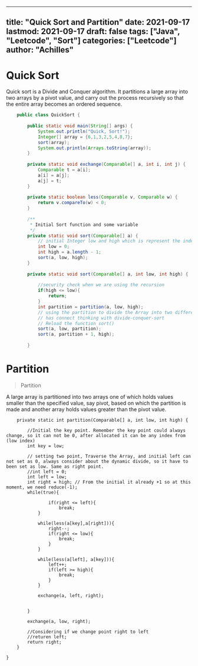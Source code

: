 
---
title: "Quick Sort and Partition"
date: 2021-09-17
lastmod: 2021-09-17
draft: false
tags: ["Java", "Leetcode", "Sort"]
categories: ["Leetcode"]
author: "Achilles"
---





  # Quick Sort
  Quick sort is a Divide and Conquer algorithm.  It partitions a large array into two arrays by a pivot value, and carry out the process recursively so that the entire array becomes an ordered sequence.                                                                                                                                                                                       
	










``` Java
	public class QuickSort {                                                                                                                                                                                                 
	                                                                                                                                                                                                                         
	    public static void main(String[] args) {                                                                                                                                                                             
	        System.out.println("Quick, Sort!");                                                                                                                                                                              
	        Integer[] array = {6,1,3,2,5,4,8,7};                                                                                                                                                                             
	        sort(array);                                                                                                                                                                                                     
	        System.out.println(Arrays.toString(array));                                                                                                                                                                      
	    }                                                                                                                                                                                                                    
	                                                                                                                                                                                                                         
	    private static void exchange(Comparable[] a, int i, int j) {                                                                                                                                                         
	        Comparable t = a[i];                                                                                                                                                                                             
	        a[i] = a[j];                                                                                                                                                                                                     
	        a[j] = t;                                                                                                                                                                                                        
	    }                                                                                                                                                                                                                    
	                                                                                                                                                                                                                         
	    private static boolean less(Comparable v, Comparable w) {                                                                                                                                                            
	        return v.compareTo(w) < 0;                                                                                                                                                                                       
	    }                                                                                                                                                                                                                    
	                                                                                                                                                                                                                         
	    /**                                                                                                                                                                                                                  
	     * Initial Sort function and some variable                                                                                                                                                                           
	     */                                                                                                                                                                                                                  
	    private static void sort(Comparable[] a) {                                                                                                                                                                           
	        // initial Integer low and high which is represent the index of the Array                                                                                                                                        
	        int low = 0;                                                                                                                                                                                                     
	        int high = a.length - 1;                                                                                                                                                                                         
	        sort(a, low, high);                                                                                                                                                                                              
	    }                                                                                                                                                                                                                    
	                                                                                                                                                                                                                         
	    private static void sort(Comparable[] a, int low, int high) {                                                                                                                                                        
	                                                                                                                                                                                                                         
	        //security check when we are using the recursion                                                                                                                                                                 
	        if(high <= low){                                                                                                                                                                                                 
	            return;                                                                                                                                                                                                      
	        }                                                                                                                                                                                                                
	        int partition = partition(a, low, high);                                                                                                                                                                         
	        // using the partition to divide the Array into two different groups. which also                                                                                                                                 
	        // has connect thinking with divide-conquer-sort                                                                                                                                                                 
	        // Reload the function sort()                                                                                                                                                                                    
	        sort(a, low, partition);                                                                                                                                                                                         
	        sort(a, partition + 1, high);                                                                                                                                                                                    
	                                                                                                                                                                                                                         
	    }                                                                                                                                                                                                                    
````		


# Partition 
> Partition	       

A large array is partitioned into two arrays one of which holds values smaller than the specified value, say pivot, based on which the partition is made and another array holds values greater than the pivot value.

	    private static int partition(Comparable[] a, int low, int high) {                                                                                                                                                    
	                                                                                                                                                                                                                         
	        //Initial the key point. Remember the key point could always change, so it can not be 0, after allocated it can be any index from (low index)                                                                    
	        int key = low;                                                                                                                                                                                                   
	                                                                                                                                                                                                                         
	        // setting two point, Traverse the Array, and initial left can not set as 0, always consider about the dynamic divide, so it have to been set as low. Same as right point.                                       
	        //int left = 0;                                                                                                                                                                                                  
	        int left = low;                                                                                                                                                                                                  
	        int right = high; // From the initial it already +1 so at this moment, we need reduce(-1);                                                                                                                       
	        while(true){                                                                                                                                                                                                     
	                                                                                                                                                                                                                         
	                if(right <= left){                                                                                                                                                                                       
	                    break;                                                                                                                                                                                               
	            }                                                                                                                                                                                                            
	                                                                                                                                                                                                                         
	            while(less(a[key],a[right])){                                                                                                                                                                                
	                right--;                                                                                                                                                                                                 
	                if(right <= low){                                                                                                                                                                                        
	                    break;                                                                                                                                                                                               
	                }                                                                                                                                                                                                        
	            }                                                                                                                                                                                                            
	                                                                                                                                                                                                                         
	            while(less(a[left], a[key])){                                                                                                                                                                                
	                left++;                                                                                                                                                                                                  
	                if(left >= high){                                                                                                                                                                                        
	                    break;                                                                                                                                                                                               
	                }                                                                                                                                                                                                        
	            }                                                                                                                                                                                                            
	                                                                                                                                                                                                                         
	            exchange(a, left, right);                                                                                                                                                                                    
	                                                                                                                                                                                                                         
	                                                                                                                                                                                                                         
	        }                                                                                                                                                                                                                
	                                                                                                                                                                                                                         
	        exchange(a, low, right);                                                                                                                                                                                         
	                                                                                                                                                                                                                         
	        //Considering if we change point right to left                                                                                                                                                                   
	        //returen left;                                                                                                                                                                                                  
	        return right;                                                                                                                                                                                                    
	    }                                                                                                                                                                                                                    
	                                                                                                                                                                                                                         
	}                                                                                                                                                                                                                        
